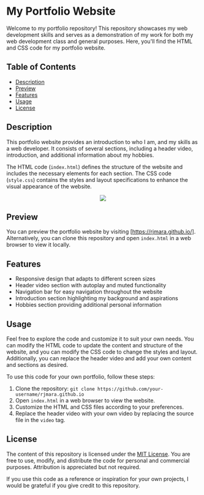 # My Portfolio Website

Welcome to my portfolio repository! This repository showcases my web development skills and serves as a demonstration of my work for both my web development class and general purposes. Here, you'll find the HTML and CSS code for my portfolio website.

## Table of Contents

- [Description](#description)
- [Preview](#preview)
- [Features](#features)
- [Usage](#usage)
- [License](#license)

## Description

This portfolio website provides an introduction to who I am, and my skills as a web developer. It consists of several sections, including a header video, introduction, and additional information about my hobbies.

The HTML code (`index.html`) defines the structure of the website and includes the necessary elements for each section. The CSS code (`style.css`) contains the styles and layout specifications to enhance the visual appearance of the website.

<p align="center">
  <a href="https://skillicons.dev">
    <img src="https://skillicons.dev/icons?i=git,html,css" />
  </a>
</p>

## Preview

You can preview the portfolio website by visiting [https://rjmara.github.io/]. Alternatively, you can clone this repository and open `index.html` in a web browser to view it locally.

## Features

- Responsive design that adapts to different screen sizes
- Header video section with autoplay and muted functionality
- Navigation bar for easy navigation throughout the website
- Introduction section highlighting my background and aspirations
- Hobbies section providing additional personal information

## Usage

Feel free to explore the code and customize it to suit your own needs. You can modify the HTML code to update the content and structure of the website, and you can modify the CSS code to change the styles and layout. Additionally, you can replace the header video and add your own content and sections as desired.

To use this code for your own portfolio, follow these steps:

1. Clone the repository: `git clone https://github.com/your-username/rjmara.github.io`
2. Open `index.html` in a web browser to view the website.
3. Customize the HTML and CSS files according to your preferences.
4. Replace the header video with your own video by replacing the source file in the `video` tag.

## License

The content of this repository is licensed under the [MIT License](LICENSE). You are free to use, modify, and distribute the code for personal and commercial purposes. Attribution is appreciated but not required.

If you use this code as a reference or inspiration for your own projects, I would be grateful if you give credit to this repository.
